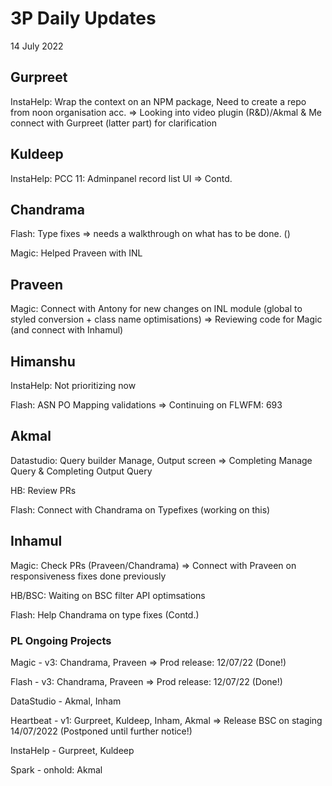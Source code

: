 # 3P Daily Updates
14 July 2022

## Gurpreet
InstaHelp: Wrap the context on an NPM package, Need to create a repo from noon organisation acc. => Looking into video plugin (R&D)/Akmal & Me connect with Gurpreet (latter part) for clarification

## Kuldeep
InstaHelp: PCC 11: Adminpanel record list UI => Contd.

## Chandrama
Flash: Type fixes => needs a walkthrough on what has to be done. ()

Magic: Helped Praveen with INL
## Praveen
Magic: Connect with Antony for new changes on INL module (global to styled conversion + class name optimisations) => Reviewing code for Magic (and connect with Inhamul)

## Himanshu
InstaHelp: Not prioritizing now

Flash: ASN PO Mapping validations => Continuing on FLWFM: 693

## Akmal
Datastudio: Query builder Manage, Output screen => Completing Manage Query & Completing Output Query

HB: Review PRs

Flash: Connect with Chandrama on Typefixes (working on this)

## Inhamul
Magic: Check PRs (Praveen/Chandrama) => Connect with Praveen on responsiveness fixes done previously

HB/BSC: Waiting on BSC filter API optimsations

Flash: Help Chandrama on type fixes (Contd.)

### PL Ongoing Projects
Magic - v3: Chandrama, Praveen => Prod release: 12/07/22 (Done!)

Flash - v3: Chandrama, Praveen => Prod release: 12/07/22 (Done!)

DataStudio - Akmal, Inham

Heartbeat - v1: Gurpreet, Kuldeep, Inham, Akmal => Release BSC on staging 14/07/2022 (Postponed until further notice!)

InstaHelp - Gurpreet, Kuldeep

Spark - onhold: Akmal
